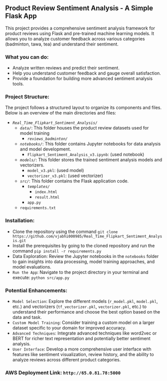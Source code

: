 ## Product Review Sentiment Analysis - A Simple Flask App
This project provides a comprehensive sentiment analysis framework for product reviews using Flask and pre-trained machine learning models. It allows you to analyze customer feedback across various categories (badminton, tawa, tea) and understand their sentiment.

### What you can do:
* Analyze written reviews and predict their sentiment.
* Help you understand customer feedback and gauge overall satisfaction.
* Provide a foundation for building more advanced sentiment analysis tools.

### Project Structure:
The project follows a structured layout to organize its components and files. Below is an overview of the main directories and files:

- *`Real_Time_Flipkart_Sentiment_Analysis/`*
  - *`data/`*: This folder houses the product review datasets used for model training
    - *`reviews_badminton/`*
  - *`notebooks/`*: This folder contains Jupyter notebooks for data analysis and model development.
    - `Flipkart_Sentiment_Analysis_v3.ipynb`: (used notebook)
  - *`models/`*: This folder stores the trained sentiment analysis models and vectorizers.
    - `model_v3.pkl`: (used model)
    - `vectorizer_v3.pkl`: (used vectorizer)
  - *`src/`*: This folder contains the Flask application code.
    - *`templates/`*
      - `index.html`
      - `result.html`
    - `app.py`
  - `requirements.txt`

### Installation:
* Clone the repository using the command ```git clone https://github.com/vjabhi000985/Real_Time_Flipkart_Sentiment_Analysis.git```
* Install the prerequisites by going to the cloned repository and run the command ```pip install -r requirements.py```
* Data Exploration: Review the Jupyter notebooks in the `notebooks` folder to gain insights into data processing, model training approaches, and model evaluations.
* `Run the App`: Navigate to the project directory in your terminal and execute: ```python src/app.py```

### Potential Enhancements:
* `Model Selection`: Explore the different models (`r_model.pkl`, `model.pkl`, etc.) and vectorizers (`tf_vectorizer.pkl`, `vectorizer.pkl`, etc.) to understand their performance and choose the best option based on the data and task.
* `Custom Model Training`: Consider training a custom model on a larger dataset specific to your domain for improved accuracy.
* `Advanced Techniques`: Integrate advanced techniques like word2vec or BERT for richer text representation and potentially better sentiment analysis.
* `User Interface`: Develop a more comprehensive user interface with features like sentiment visualization, review history, and the ability to analyze reviews across different product categories.

### AWS Deployment Link: `http://65.0.81.78:5000`
